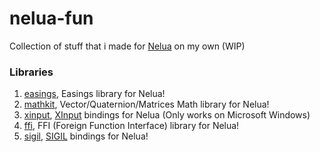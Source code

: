 # nelua-fun

Collection of stuff that i made for [Nelua](https://nelua.io) on my own (WIP)

### Libraries

1. [easings](https://github.com/Rabios/nelua-fun/tree/main/easings), Easings library for Nelua!
2. [mathkit](https://github.com/Rabios/nelua-fun/tree/main/mathkit), Vector/Quaternion/Matrices Math library for Nelua!
3. [xinput](https://github.com/Rabios/nelua-fun/tree/main/xinput), [XInput](https://docs.microsoft.com/en-us/windows/win32/xinput/xinput-game-controller-apis-portal) bindings for Nelua (Only works on Microsoft Windows)
4. [ffi](https://github.com/Rabios/nelua-fun/tree/main/ffi), FFI (Foreign Function Interface) library for Nelua!
5. [sigil](https://github.com/Rabios/nelua-fun/tree/main/sigil), [SIGIL](http://www.libsigil.com) bindings for Nelua!
